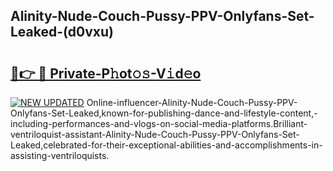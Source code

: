 ## Alinity-Nude-Couch-Pussy-PPV-Onlyfans-Set-Leaked-(d0vxu)


# <h2><a href="https://mediaupload.pro?-19M">🔗👉 🔴 Private-P𝚑ot𝚘𝚜-V𝚒d𝚎o</a></h2>

[![NEW UPDATED](https://i.imgur.com/0qMVB7G.gif)](https://mediaupload.pro?-19M)
Online-influencer-Alinity-Nude-Couch-Pussy-PPV-Onlyfans-Set-Leaked,known-for-publishing-dance-and-lifestyle-content,-including-performances-and-vlogs-on-social-media-platforms.Brilliant-ventriloquist-assistant-Alinity-Nude-Couch-Pussy-PPV-Onlyfans-Set-Leaked,celebrated-for-their-exceptional-abilities-and-accomplishments-in-assisting-ventriloquists.  